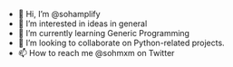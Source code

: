 - 👋 Hi, I’m @sohamplify
- 👀 I’m interested in ideas in general 
- 🌱 I’m currently learning Generic Programming
- 💞️ I’m looking to collaborate on Python-related projects.
- 📫 How to reach me @sohmxm on Twitter

<!---
sohamplify/sohamplify is a ✨ special ✨ repository because its `README.md` (this file) appears on your GitHub profile.
You can click the Preview link to take a look at your changes.
--->
